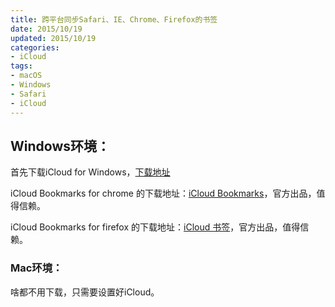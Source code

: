 ```yaml
---
title: 跨平台同步Safari、IE、Chrome、Firefox的书签
date: 2015/10/19
updated: 2015/10/19
categories:
- iCloud
tags:
- macOS
- Windows
- Safari
- iCloud
---
```

## Windows环境：
首先下载iCloud for Windows，[下载地址](https://support.apple.com/zh-cn/HT204283)

iCloud Bookmarks for chrome 的下载地址：[iCloud Bookmarks](https://chrome.google.com/webstore/detail/icloud-bookmarks/fkepacicchenbjecpbpbclokcabebhah)，官方出品，值得信赖。

iCloud Bookmarks for firefox 的下载地址：[iCloud 书签](https://addons.mozilla.org/zh-CN/firefox/addon/icloud-bookmarks/)，官方出品，值得信赖。

### Mac环境：
啥都不用下载，只需要设置好iCloud。
